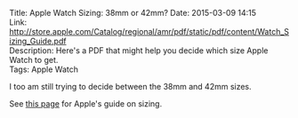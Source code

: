 Title: Apple Watch Sizing: 38mm or 42mm?
Date: 2015-03-09 14:15  
Link: http://store.apple.com/Catalog/regional/amr/pdf/static/pdf/content/Watch_Sizing_Guide.pdf  
Description: Here's a PDF that might help you decide which size Apple Watch to get.  
Tags: Apple Watch  

I too am still trying to decide between the 38mm and 42mm sizes. 

See [this page][apple] for Apple's guide on sizing.

[apple]: http://store.apple.com/Catalog/regional/amr/pdf/static/pdf/content/Watch_Sizing_Guide.pdf "Apple's Watch sizing guide"